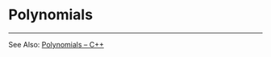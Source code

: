 # Polynomials


___
See Also: [Polynomials – C++][1]

<!--References-->
[1]: https://github.com/qu-ack/cpp-small-projects/tree/master/Polynomials
